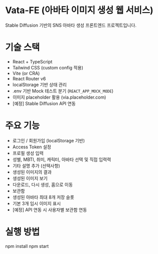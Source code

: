 # Vata-FE (아바타 이미지 생성 웹 서비스)

Stable Diffusion 기반의 SNS 아바타 생성 프론트엔드 프로젝트입니다.

# 기술 스택

- React + TypeScript
- Tailwind CSS (custom config 적용)
- Vite (or CRA)
- React Router v6
- localStorage 기반 상태 관리
- .env 기반 Mock 테스트 분기 (`REACT_APP_MOCK_MODE`)
- 이미지 placeholder 활용 (via.placeholder.com)
- [예정] Stable Diffusion API 연동

# 주요 기능

-  로그인 / 회원가입 (localStorage 기반)
-  Access Token 설정
-  프로필 생성 입력 
  - 성별, MBTI, 취미, 캐릭터, 아바타 선택 및 직접 입력력
  - 기타 설명 추가 (선택사항)
-  생성된 이미지의 결과
  - 생성된 이미지 보기
  - 다운로드, 다시 생성, 홈으로 이동
-  보관함
  - 생성된 아바타 최대 8개 저장 슬롯
  - 기본 3개 임시 이미지 표시
  - [예정] API 연동 시 사용자별 보관함 연동


# 실행 방법

npm install
npm start

